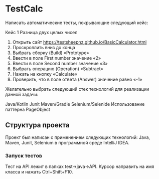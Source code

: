 # TestCalc
 Написать автоматические тесты, покрывающие следующий кейс:

Кейс 1 Разница двух целых чисел
1) Открыть сайт https://testsheepnz.github.io/BasicCalculator.html 
2) Проскроллить вниз до конца
3) Выбрать сборку (Build) «Prototype»
4) Ввести в поле First number значение «2»
5) Ввести в поле Second number значение «3»
6) Выбрать операцию (Operation) «Subtract»
7) Нажать на кнопку «Calculate»
8) Проверить, что в поле ответа (Answer) значение равно «-1»

Желательно выбрать следующий стек технологий для реализации данной задачи: 
 
Java/Kotlin
Junit
Maven/Gradle
Selenium/Selenide
Использование паттерна PageObject
 
## Структура проекта  

Проект был написан с применением следующих технологий: Java, Maven, Junit, Selenium в программной среде IntelliJ IDEA. 
 
### Запуск тестов 
Тест на API лежит в папках test->java->API. Курсор направить на имя класса и нажать Ctrl+Shift+F10.
